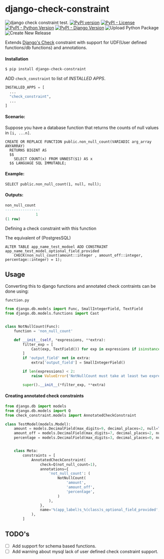 # django-check-constraint
![django check constraint test.](https://github.com/jackton1/django-check-constraint/workflows/django%20check%20constraint%20test./badge.svg?branch=master)
[![PyPI version](https://badge.fury.io/py/django-check-constraint.svg)](https://badge.fury.io/py/django-check-constraint)
[![PyPI - License](https://img.shields.io/pypi/l/django-check-constraint.svg)](https://github.com/jackton1/django-check-constraint/blob/master/LICENSE)
[![PyPI - Python Version](https://img.shields.io/pypi/pyversions/django-check-constraint.svg)](https://pypi.org/project/django-check-constraint)
[![PyPI - Django Version](https://img.shields.io/pypi/djversions/django-check-constraint.svg)](https://docs.djangoproject.com/en/2.2/releases/)
![Upload Python Package](https://github.com/jackton1/django-check-constraint/workflows/Upload%20Python%20Package/badge.svg)
![Create New Release](https://github.com/jackton1/django-check-constraint/workflows/Create%20New%20Release/badge.svg)


Extends [Django's Check](https://docs.djangoproject.com/en/3.0/ref/models/options/#constraints)
constraint with support for UDF(User defined functions/db functions) and annotations.


#### Installation

```bash
$ pip install django-check-constraint
```

ADD `check_constraint` to list of *INSTALLED* *APPS*.

```python
INSTALLED_APPS = [
  ...
  "check_constraint",
  ...
]

```


#### Scenario:

Suppose you have a database function that returns the counts of null values in `[i, ...n]`.

```postgresql
CREATE OR REPLACE FUNCTION public.non_null_count(VARIADIC arg_array ANYARRAY)
  RETURNS BIGINT AS
  $$
    SELECT COUNT(x) FROM UNNEST($1) AS x
  $$ LANGUAGE SQL IMMUTABLE;

```

#### Example:
```postgresql
SELECT public.non_null_count(1, null, null);
```

#### Outputs:

```sql
non_null_count
----------------
              1
(1 row)
```

Defining a check constraint with this function

The equivalent of (PostgresSQL)

```postgresql
ALTER TABLE app_name_test_modoel ADD CONSTRAINT app_name_test_model_optional_field_provided
    CHECK(non_null_count(amount::integer , amount_off::integer, percentage::integer) = 1);
```

## Usage

Converting this to django functions and annotated check contraints can be done using:

`function.py`

```python
from django.db.models import Func, SmallIntegerField, TextField
from django.db.models.functions import Cast


class NotNullCount(Func):
    function = 'non_null_count'

    def __init__(self, *expressions, **extra):
        filter_exp = [
            Cast(exp, TextField()) for exp in expressions if isinstance(exp, str)
        ]
        if 'output_field' not in extra:
            extra['output_field'] = SmallIntegerField()

        if len(expressions) < 2:
            raise ValueError('NotNullCount must take at least two expressions')

        super().__init__(*filter_exp, **extra)
```



#### Creating annotated check constraints


```python
from django.db import models
from django.db.models import Q
from check_constraint.models import AnnotatedCheckConstraint

class TestModel(models.Model):
    amount = models.DecimalField(max_digits=9, decimal_places=2, null=True, blank=True)
    amount_off = models.DecimalField(max_digits=7, decimal_places=2, null=True, blank=True)
    percentage = models.DecimalField(max_digits=3, decimal_places=0, null=True, blank=True)


    class Meta:
        constraints = [
            AnnotatedCheckConstraint(
                check=Q(not_null_count=1),
                annotations={
                    'not_null_count': (
                        NotNullCount(
                            'amount',
                            'amount_off',
                            'percentage',
                        )
                    ),
                },
                name='%(app_label)s_%(class)s_optional_field_provided',
            ),
        ]

```


TODO's
------

- [ ] Add support for schema based functions.
- [ ] Add warning about mysql lack of user defined check constraint support.
